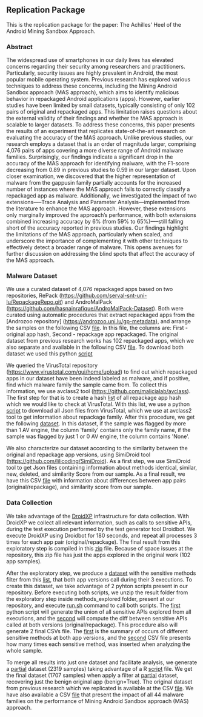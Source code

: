 ## Replication Package


This is the replication package for the paper: The Achilles' Heel of the Android Mining Sandbox Approach.

### Abstract


The widespread use of smartphones in our daily lives has elevated concerns regarding their security among researchers and practitioners. Particularly, security issues are highly prevalent in Android, the most popular mobile operating system. Previous research has explored various techniques to address these concerns, including the Mining Android Sandbox approach (MAS approach), which aims to identify malicious behavior in repackaged Android applications (apps). However, earlier studies have been limited by small datasets, typically consisting of only 102 pairs of original and repackaged apps. This limitation raises questions about the external validity of their findings and whether the MAS approach is scalable to larger datasets. To address these concerns, this paper presents the results of an experiment that replicates state-of-the-art research on evaluating the accuracy of the MAS approach. Unlike previous studies, our research employs a dataset that is an order of magnitude larger, comprising 4,076 pairs of apps covering a more diverse range of Android malware families. Surprisingly, our findings indicate a significant drop in the accuracy of the MAS approach for identifying malware, with the F1-score decreasing from 0.89 in previous studies to 0.59 in our larger dataset. Upon closer examination, we discovered that the higher representation of malware from the gappusin family partially accounts for the increased number of instances where the MAS approach fails to correctly classify a repackaged app as malware. Additionally, we investigated the impact of two extensions—–Trace Analysis and Parameter Analysis—implemented from the literature to enhance the MAS approach. However, these extensions only marginally improved the approach’s performance, with both extensions combined increasing accuracy by 6% (from 59% to 65%)—–still falling short of the accuracy reported in previous studies. Our findings highlight the limitations of the MAS approach, particularly when scaled, and underscore the importance of complementing it with other techniques to effectively detect a broader range of malware. This opens avenues for further discussion on addressing the blind spots that affect the accuracy of the MAS approach.

### Malware Dataset

We use a curated dataset of 4,076 repackaged apps based on two repositories, RePack (https://github.com/serval-snt-uni-lu/RepackageRepo.git) and AndroMalPack (https://github.com/hasnainrafique/AndroMalPack-Dataset). Both were curated using automatic procedures that extract repackaged apps from the [Androzoo repository] (https://androzoo.uni.lu/gp-metadata), and arrange the samples on the following CSV [file](../paper-droidxptrace-results/blob/main/TSE/appsHash.csv). In this file, the columns are: First - original app hash, Second - repackage app repackaged. The original dataset from previous research works has 102 repackaged apps, which we also separate and available in the following CSV [file](../paper-droidxptrace-results/blob/main/originalMalwareSample.csv). To download both dataset we used this python [script](../paper-droidxptrace-results/getApps.py)

We queried the VirusTotal repository (https://www.virustotal.com/gui/home/upload) to find out which repackaged apps in our dataset have been indeed labeled as malware, and if positive, find which malware family the sample came from. To collect this information, we use avclass2 tool (https://github.com/malicialab/avclass). The first step for that is to create a hash [list](../paper-droidxptrace-results-F55A/listRepackageHash.csv) of all repackage app hash which we would like to check at VirusTotal. With this list, we use a python [script](../paper-droidxptrace-results-F55A/urltoFile.py) to download all Json files from VirusTotal, which we use at avclass2 tool to get information about repackage family. After this procedure, we get the following [dataset](../paper-droidxptrace-results-F55A/avclass.csv). In this dataset, if the sample was flagged by more than 1 AV engine, the column 'family' contains only the family name, if the sample was flagged by just 1 or 0 AV engine, the column contains 'None'.

We also characterize our dataset according to the similarity between the original and repackage app versions, using SimiDroid tool (https://github.com/lilicoding/SimiDroid). As a first step, we use SimiDroid tool to get Json files containing information about methods identical, similar, new, deleted, and similarity Score from our sample. As a final result, we have this CSV [file](../paper-droidxptrace-results-F55A/summarySimiDroid.csv) with information about differences between app pairs (original/repackage), and similarity score from our sample.

### Data Collection


We take advantage of the [DroidXP](https://github.com/droidxp/benchmark) infrastructure for data collection. With DroidXP we collect all relevant information, such as calls to sensitive APIs, during the test execution performed by the test generator tool Droidbot. We execute DroidXP using Droidbot for 180 seconds, and repeat all processes 3 times for each app pair (original/repackage). The final result from this exploratory step is compiled in this [zip](../paper-droidxptrace-results-F55A/180_preview_work.zip) file. Because of space issues at the repository, this zip file has just the apps explored in the original work (102 app samples). 

After the exploratory step, we produce a [dataset](../paper-droidxptrace-results-F55A/methods_explored/output/methodsExplored.zip) with the sensitive methods filter from this [list](../paper-droidxptrace-results-F55A/methods_explored/scripts/sensitive_methods.txt), that both app versions call during their 3 executions. To create this dataset, we take advantage of 2 pyhton scripts present in our repository. Before executing both scripts, we unzip the result folder from the exploratory step inside methods_explored folder, present at our repository, and execute [run.sh](../paper-droidxptrace-results-F55A/methods_explored/run.sh) command to call both scripts. The [first](../paper-droidxptrace-results-F55A/methods_explored/scripts/generate_union_of_executions.py) python script will generate the union of all sensitive APIs explored from all executions, and the [second](../paper-droidxptrace-results-F55A/methods_explored/scripts/compute_diff_between_benign_and_malign.py) will compute the diff between sensitive APIs called at both versions (original/repackage). This procedure also will generate 2 final CSVs file. The [first](../paper-droidxptrace-results-F55A/methods_explored/output/diffs/summary.csv) is the summary of occurs of different sensitive methods at both app versions, and the [second](../paper-droidxptrace-results-F55A/methods_explored/output/diffs/methods_in_diff.csv) CSV file presents how many times each sensitive method, was inserted when analyzing the whole sample.

To merge all results into just one dataset and facilitate analysis, we generate a [partial](../paper-droidxptrace-results-F55A/sample_final_ds.csv) dataset (2319 samples) taking advantage of a R [script](../paper-droidxptrace-results-F55A/merge-datasets.Rmd) file. We get the final dataset (1707 samples) when apply a filter at [partial](../paper-droidxptrace-results-F55A/sample_final_ds.csv) dataset, recovering just the benign original app (benign=True). The original dataset from previous research which we replicated is available at the CSV [file](../paper-droidxptrace-results-F55A/samples_DL_final_ds.csv). We have also available a CSV [file](../paper-droidxptrace-results-F55A/resultSSTA2023.csv) that present the impact of all 44 malware families on the performance of Mining Android Sandbox approach (MAS) approach.
